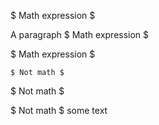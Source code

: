 $ Math expression $

A paragraph
$ Math expression $

  $ Math expression $

    $ Not math $

$ Not math  $

$ Not math $ some text